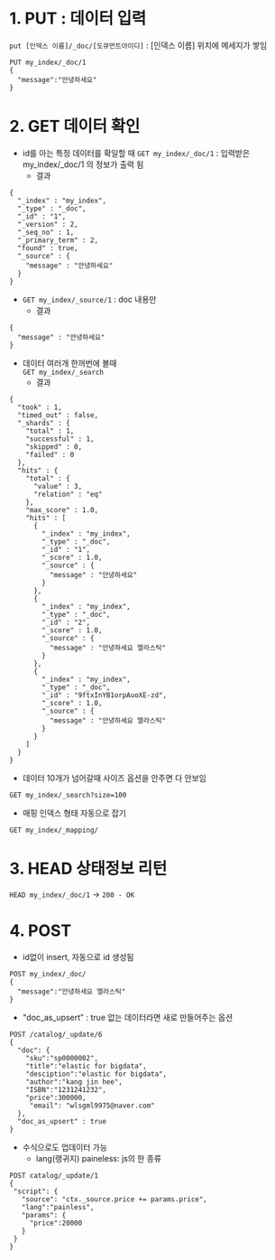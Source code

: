 
# 1. PUT : 데이터 입력


```put [인덱스 이름]/_doc/[도큐먼트아이디]``` : [인덱스 이름] 위치에 메세지가 쌓임 

```
PUT my_index/_doc/1
{
  "message":"안녕하세요"
}
```
 

# 2. GET 데이터 확인 

- id를 아는 특정 데이터를 확일할 때
```GET my_index/_doc/1``` : 입력받은 my_index/_doc/1 의 정보가 출력 됨
  - 결과 
```
{
  "_index" : "my_index",
  "_type" : "_doc",
  "_id" : "1",
  "_version" : 2,
  "_seq_no" : 1,
  "_primary_term" : 2,
  "found" : true,
  "_source" : {
    "message" : "안녕하세요"
  }
}
```


- ```GET my_index/_source/1``` : doc 내용만
  - 결과    
```    
{
  "message" : "안녕하세요"
}
```    
    
    
- 데이터 여러개 한꺼번에 볼때    
```GET my_index/_search```
  - 결과    
```
{
  "took" : 1,
  "timed_out" : false,
  "_shards" : {
    "total" : 1,
    "successful" : 1,
    "skipped" : 0,
    "failed" : 0
  },
  "hits" : {
    "total" : {
      "value" : 3,
      "relation" : "eq"
    },
    "max_score" : 1.0,
    "hits" : [
      {
        "_index" : "my_index",
        "_type" : "_doc",
        "_id" : "1",
        "_score" : 1.0,
        "_source" : {
          "message" : "안녕하세요"
        }
      },
      {
        "_index" : "my_index",
        "_type" : "_doc",
        "_id" : "2",
        "_score" : 1.0,
        "_source" : {
          "message" : "안녕하세요 엘라스틱"
        }
      },
      {
        "_index" : "my_index",
        "_type" : "_doc",
        "_id" : "9ftxInYB1orpAuoXE-zd",
        "_score" : 1.0,
        "_source" : {
          "message" : "안녕하세요 엘라스틱"
        }
      }
    ]
  }
}
```    
    
    
- 데이터 10개가 넘어갈때 사이즈 옵션을 안주면 다 안보임

```GET my_index/_search?size=100```

 

- 매핑 인덱스 형태 자동으로 잡기 

```GET my_index/_mapping/```






# 3. HEAD 상태정보 리턴    

```HEAD my_index/_doc/1``` -> ```200 - OK```
     
    
    
    
# 4. POST
- id없이 insert, 자동으로 id 생성됨       
```
POST my_index/_doc/    
{
  "message":"안녕하세요 엘라스틱" 
}
```

- "doc_as_upsert" : true 없는 데이터라면 새로 만들어주는 옵션
```
POST /catalog/_update/6
{
  "doc": {
    "sku":"sp0000002",
    "title":"elastic for bigdata",
    "desciption":"elastic for bigdata",
    "author":"kang jin hee",
    "ISBN":"1231241232",
    "price":300000,
     "email": "wlsgml9975@naver.com"   
  },
  "doc_as_upsert" : true
}
```
 
- 수식으로도 업데이터 가능
  - lang(랭귀지) paineless: js의 한 종류
```
POST catalog/_update/1
{
 "script": {
   "source": "ctx._source.price += params.price",
   "lang":"painless",
   "params": {
     "price":20000
   }
 } 
}
```

 

